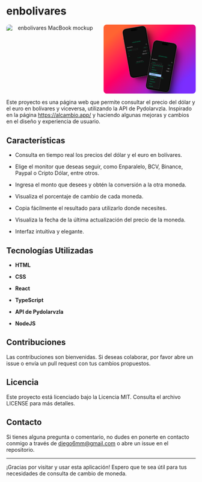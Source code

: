 # enbolivares

<p align="center" style="display: grid; grid-template-columns: 1fr 1fr; gap: 14px;">
  <img style='border-radius: 8px;' src="./public/enbolivares-mockup-macbook.png" alt="enbolivares MacBook mockup">
  <img style='border-radius: 8px;' src="./public/enbolivares-mockup-iphones.png" alt="enbolivares Iphones mockup">
</p>

Este proyecto es una página web que permite consultar el precio del dólar y el euro en bolívares y viceversa, utilizando la API de Pydolarvzla. Inspirado en la página https://alcambio.app/ y haciendo algunas mejoras y cambios en el diseño y experiencia de usuario.

<!-- La página web está alojada en Netlify. Puedes acceder a la aplicación en el siguiente enlace: [BolivarVzla](https://) -->

## Características

- Consulta en tiempo real los precios del dólar y el euro en bolívares.

- Elige el monitor que deseas seguir, como Enparalelo, BCV, Binance, Paypal o Cripto Dólar, entre otros.
- Ingresa el monto que desees y obtén la conversión a la otra moneda.
- Visualiza el porcentaje de cambio de cada moneda.
- Copia fácilmente el resultado para utilizarlo donde necesites.
- Visualiza la fecha de la última actualización del precio de la moneda.
- Interfaz intuitiva y elegante.

## Tecnologías Utilizadas

- **HTML**

- **CSS**
- **React**
- **TypeScript**
- **API de Pydolarvzla**
- **NodeJS**

## Contribuciones

Las contribuciones son bienvenidas. Si deseas colaborar, por favor abre un issue o envía un pull request con tus cambios propuestos.

## Licencia

Este proyecto está licenciado bajo la Licencia MIT. Consulta el archivo LICENSE para más detalles.

## Contacto

Si tienes alguna pregunta o comentario, no dudes en ponerte en contacto conmigo a través de diego6mm@gmail.com o abre un issue en el repositorio.

---

¡Gracias por visitar y usar esta aplicación! Espero que te sea útil para tus necesidades de consulta de cambio de moneda.
